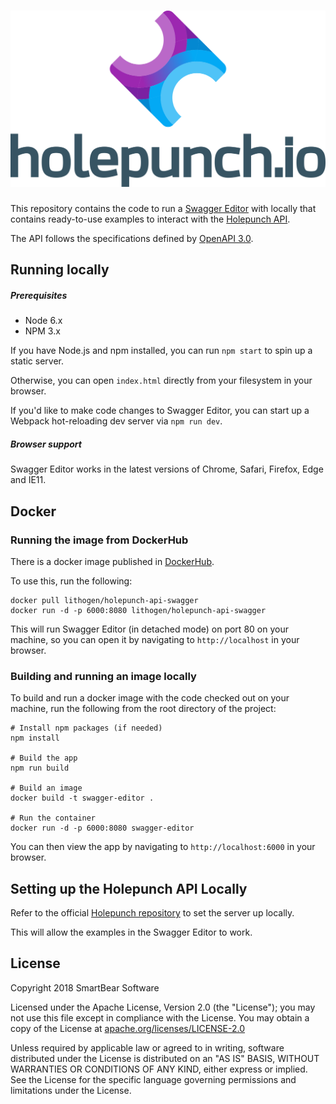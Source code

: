 # ![Holepunch](dist/holepunch_logo.svg)


This repository contains the code to run a [Swagger Editor](https://github.com/swagger-api/swagger-editor) with locally that contains ready-to-use examples to interact with the [Holepunch API](https://github.com/CypherpunkArmory/holepunch/).

The API follows the specifications defined by [OpenAPI 3.0](https://github.com/OAI/OpenAPI-Specification/blob/master/versions/3.0.0.md).



## Running locally

##### Prerequisites
- Node 6.x
- NPM 3.x

If you have Node.js and npm installed, you can run `npm start` to spin up a static server.

Otherwise, you can open `index.html` directly from your filesystem in your browser.

If you'd like to make code changes to Swagger Editor, you can start up a Webpack hot-reloading dev server via `npm run dev`. 

##### Browser support

Swagger Editor works in the latest versions of Chrome, Safari, Firefox, Edge and IE11.


## Docker

### Running the image from DockerHub
There is a docker image published in [DockerHub](https://hub.docker.com/r/lithogen/holepunch-api-swagger).

To use this, run the following:

```
docker pull lithogen/holepunch-api-swagger
docker run -d -p 6000:8080 lithogen/holepunch-api-swagger
```

This will run Swagger Editor (in detached mode) on port 80 on your machine, so you can open it by navigating to `http://localhost` in your browser.

### Building and running an image locally

To build and run a docker image with the code checked out on your machine, run the following from the root directory of the project:

```
# Install npm packages (if needed)
npm install

# Build the app
npm run build

# Build an image
docker build -t swagger-editor .

# Run the container
docker run -d -p 6000:8080 swagger-editor

```

You can then view the app by navigating to `http://localhost:6000` in your browser.


## Setting up the Holepunch API Locally

Refer to the official [Holepunch repository](https://github.com/CypherpunkArmory/holepunch/) to set the server up locally.  

This will allow the examples in the Swagger Editor to work. 


## License

Copyright 2018 SmartBear Software

Licensed under the Apache License, Version 2.0 (the "License");
you may not use this file except in compliance with the License.
You may obtain a copy of the License at [apache.org/licenses/LICENSE-2.0](http://www.apache.org/licenses/LICENSE-2.0)

Unless required by applicable law or agreed to in writing, software
distributed under the License is distributed on an "AS IS" BASIS,
WITHOUT WARRANTIES OR CONDITIONS OF ANY KIND, either express or implied.
See the License for the specific language governing permissions and
limitations under the License.
